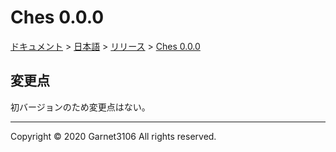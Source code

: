 # Ches 0.0.0

[ドキュメント](../../../index.md) > [日本語](../../index.md) > [リリース](../index.md) > [Ches 0.0.0](./index.md)

## 変更点

初バージョンのため変更点はない。

---

Copyright © 2020 Garnet3106 All rights reserved.
